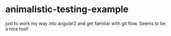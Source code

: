 # animalistic-testing-example
just  to work my way into angular2 and get familiar with git flow.
Seems to be a nice tool!

